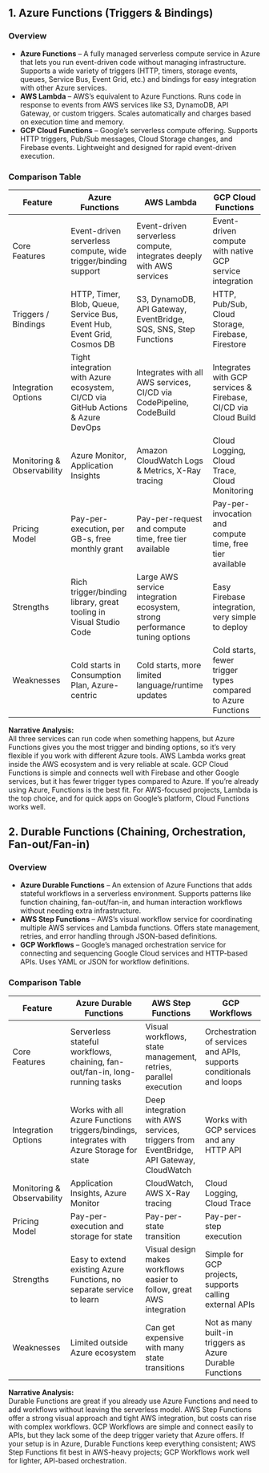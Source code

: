 ## 1. Azure Functions (Triggers & Bindings)

### Overview
- **Azure Functions** – A fully managed serverless compute service in Azure that lets you run event-driven code without managing infrastructure. Supports a wide variety of triggers (HTTP, timers, storage events, queues, Service Bus, Event Grid, etc.) and bindings for easy integration with other Azure services.  
- **AWS Lambda** – AWS’s equivalent to Azure Functions. Runs code in response to events from AWS services like S3, DynamoDB, API Gateway, or custom triggers. Scales automatically and charges based on execution time and memory.  
- **GCP Cloud Functions** – Google’s serverless compute offering. Supports HTTP triggers, Pub/Sub messages, Cloud Storage changes, and Firebase events. Lightweight and designed for rapid event-driven execution.

### Comparison Table
| Feature | Azure Functions | AWS Lambda | GCP Cloud Functions |
|---------|----------------|------------|---------------------|
| Core Features | Event-driven serverless compute, wide trigger/binding support | Event-driven serverless compute, integrates deeply with AWS services | Event-driven compute with native GCP service integration |
| Triggers / Bindings | HTTP, Timer, Blob, Queue, Service Bus, Event Hub, Event Grid, Cosmos DB | S3, DynamoDB, API Gateway, EventBridge, SQS, SNS, Step Functions | HTTP, Pub/Sub, Cloud Storage, Firebase, Firestore |
| Integration Options | Tight integration with Azure ecosystem, CI/CD via GitHub Actions & Azure DevOps | Integrates with all AWS services, CI/CD via CodePipeline, CodeBuild | Integrates with GCP services & Firebase, CI/CD via Cloud Build |
| Monitoring & Observability | Azure Monitor, Application Insights | Amazon CloudWatch Logs & Metrics, X-Ray tracing | Cloud Logging, Cloud Trace, Cloud Monitoring |
| Pricing Model | Pay-per-execution, per GB-s, free monthly grant | Pay-per-request and compute time, free tier available | Pay-per-invocation and compute time, free tier available |
| Strengths | Rich trigger/binding library, great tooling in Visual Studio Code | Large AWS service integration ecosystem, strong performance tuning options | Easy Firebase integration, very simple to deploy |
| Weaknesses | Cold starts in Consumption Plan, Azure-centric | Cold starts, more limited language/runtime updates | Cold starts, fewer trigger types compared to Azure Functions |

**Narrative Analysis:**  
All three services can run code when something happens, but Azure Functions gives you the most trigger and binding options, so it’s very flexible if you work with different Azure tools. AWS Lambda works great inside the AWS ecosystem and is very reliable at scale. GCP Cloud Functions is simple and connects well with Firebase and other Google services, but it has fewer trigger types compared to Azure. If you’re already using Azure, Functions is the best fit. For AWS-focused projects, Lambda is the top choice, and for quick apps on Google’s platform, Cloud Functions works well.

## 2. Durable Functions (Chaining, Orchestration, Fan-out/Fan-in)

### Overview
- **Azure Durable Functions** – An extension of Azure Functions that adds stateful workflows in a serverless environment. Supports patterns like function chaining, fan-out/fan-in, and human interaction workflows without needing extra infrastructure.  
- **AWS Step Functions** – AWS’s visual workflow service for coordinating multiple AWS services and Lambda functions. Offers state management, retries, and error handling through JSON-based definitions.  
- **GCP Workflows** – Google’s managed orchestration service for connecting and sequencing Google Cloud services and HTTP-based APIs. Uses YAML or JSON for workflow definitions.

### Comparison Table
| Feature | Azure Durable Functions | AWS Step Functions | GCP Workflows |
|---------|------------------------|--------------------|---------------|
| Core Features | Serverless stateful workflows, chaining, fan-out/fan-in, long-running tasks | Visual workflows, state management, retries, parallel execution | Orchestration of services and APIs, supports conditionals and loops |
| Integration Options | Works with all Azure Functions triggers/bindings, integrates with Azure Storage for state | Deep integration with AWS services, triggers from EventBridge, API Gateway, CloudWatch | Works with GCP services and any HTTP API |
| Monitoring & Observability | Application Insights, Azure Monitor | CloudWatch, AWS X-Ray tracing | Cloud Logging, Cloud Trace |
| Pricing Model | Pay-per-execution and storage for state | Pay-per-state transition | Pay-per-step execution |
| Strengths | Easy to extend existing Azure Functions, no separate service to learn | Visual design makes workflows easier to follow, great AWS integration | Simple for GCP projects, supports calling external APIs |
| Weaknesses | Limited outside Azure ecosystem | Can get expensive with many state transitions | Not as many built-in triggers as Azure Durable Functions |

**Narrative Analysis:**  
Durable Functions are great if you already use Azure Functions and need to add workflows without leaving the serverless model. AWS Step Functions offer a strong visual approach and tight AWS integration, but costs can rise with complex workflows. GCP Workflows are simple and connect easily to APIs, but they lack some of the deep trigger variety that Azure offers. If your setup is in Azure, Durable Functions keep everything consistent; AWS Step Functions fit best in AWS-heavy projects; GCP Workflows work well for lighter, API-based orchestration.

